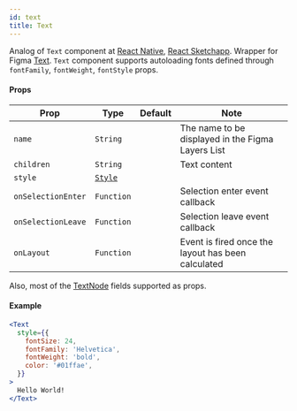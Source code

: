 ```yaml
---
id: text
title: Text
---
```


Analog of `Text` component at [React Native](https://facebook.github.io/react-native/docs/text), 
[React Sketchapp](http://airbnb.io/react-sketchapp/docs/API.html#text). 
Wrapper for Figma [Text](https://www.figma.com/plugin-docs/api/TextNode/).
`Text` component supports autoloading fonts defined through `fontFamily`, `fontWeight`, `fontStyle` props. 

#### Props

| Prop       | Type     | Default | Note                                              |
| ---------- | -------- | ------- | ------------------------------------------------- |
| `name`     | `String` |         | The name to be displayed in the Figma Layers List |
| `children` | `String` |         | Text content                                      |
| `style`    | [`Style`](/docs/styling#type-styles)   |         |                  |
| `onSelectionEnter` | `Function` |  | Selection enter event callback  |
| `onSelectionLeave` | `Function` |  | Selection leave event callback  |
| `onLayout` | `Function` |  | Event is fired once the layout has been calculated  |

Also, most of the [TextNode](https://www.figma.com/plugin-docs/api/TextNode/) fields supported as props.

#### Example

```jsx
<Text
  style={{
    fontSize: 24,
    fontFamily: 'Helvetica',
    fontWeight: 'bold',
    color: '#01ffae',
  }}
>
  Hello World!
</Text>
```
